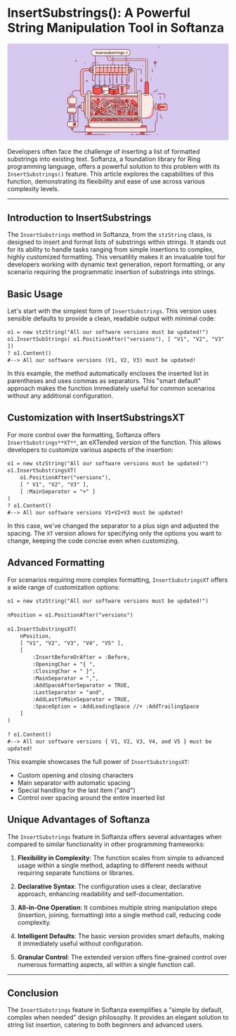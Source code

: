 # InsertSubstrings(): A Powerful String Manipulation Tool in Softanza
![Inserting Substrings in a Sring in Softanza](../images/stzstring-insert-substrings.jpg)

Developers often face the challenge of inserting a list of formatted substrings into existing text. Softanza, a foundation library for Ring programming language, offers a powerful solution to this problem with its `InsertSubstrings()` feature. This article explores the capabilities of this function, demonstrating its flexibility and ease of use across various complexity levels.

---

## Introduction to InsertSubstrings

The `InsertSubstrings` method in Softanza, from the `stzString` class, is designed to insert and format lists of substrings within strings. It stands out for its ability to handle tasks ranging from simple insertions to complex, highly customized formatting. This versatility makes it an invaluable tool for developers working with dynamic text generation, report formatting, or any scenario requiring the programmatic insertion of substrings into strings.


## Basic Usage

Let's start with the simplest form of `InsertSubstrings`. This version uses sensible defaults to provide a clean, readable output with minimal code:

```ring
o1 = new stzString("All our software versions must be updated!")
o1.InsertSubStrings( o1.PositionAfter("versions"), [ "V1", "V2", "V3" ])
? o1.Content()
#--> All our software versions (V1, V2, V3) must be updated!
```

In this example, the method automatically encloses the inserted list in parentheses and uses commas as separators. This "smart default" approach makes the function immediately useful for common scenarios without any additional configuration.

## Customization with InsertSubstringsXT

For more control over the formatting, Softanza offers `InsertSubstrings**XT**`, an eXTended version of the function. This allows developers to customize various aspects of the insertion:

```ring
o1 = new stzString("All our software versions must be updated!")
o1.InsertSubstringsXT(
    o1.PositionAfter("versions"),
    [ " V1", "V2", "V3" ],
    [ :MainSeparator = "+" ]
)
? o1.Content()
#--> All our software versions V1+V2+V3 must be updated!
```

In this case, we've changed the separator to a plus sign and adjusted the spacing. The `XT` version allows for specifying only the options you want to change, keeping the code concise even when customizing.

## Advanced Formatting

For scenarios requiring more complex formatting, `InsertSubstringsXT` offers a wide range of customization options:

```ring
o1 = new stzString("All our software versions must be updated!")

nPosition = o1.PositionAfter("versions")

o1.InsertSubstringsXT(
    nPosition,
    [ "V1", "V2", "V3", "V4", "V5" ],
    [
        :InsertBeforeOrAfter = :Before,
        :OpeningChar = "{ ",
        :ClosingChar = " }",
        :MainSeparator = ",",
        :AddSpaceAfterSeparator = TRUE,
        :LastSeparator = "and",
        :AddLastToMainSeparator = TRUE,
        :SpaceOption = :AddLeadingSpace //+ :AddTrailingSpace
    ]
)

? o1.Content()
#--> All our software versions { V1, V2, V3, V4, and V5 } must be updated!
```

This example showcases the full power of `InsertSubstringsXT`:
- Custom opening and closing characters
- Main separator with automatic spacing
- Special handling for the last item ("and")
- Control over spacing around the entire inserted list

## Unique Advantages of Softanza

The `InsertSubstrings` feature in Softanza offers several advantages when compared to similar functionality in other programming frameworks:

1. **Flexibility in Complexity**: The function scales from simple to advanced usage within a single method, adapting to different needs without requiring separate functions or libraries.

2. **Declarative Syntax**: The configuration uses a clear, declarative approach, enhancing readability and self-documentation.

3. **All-in-One Operation**: It combines multiple string manipulation steps (insertion, joining, formatting) into a single method call, reducing code complexity.

4. **Intelligent Defaults**: The basic version provides smart defaults, making it immediately useful without configuration.

5. **Granular Control**: The extended version offers fine-grained control over numerous formatting aspects, all within a single function call.

---

## Conclusion

The `InsertSubstrings` feature in Softanza exemplifies a "simple by default, complex when needed" design philosophy. It provides an elegant solution to string list insertion, catering to both beginners and advanced users.

